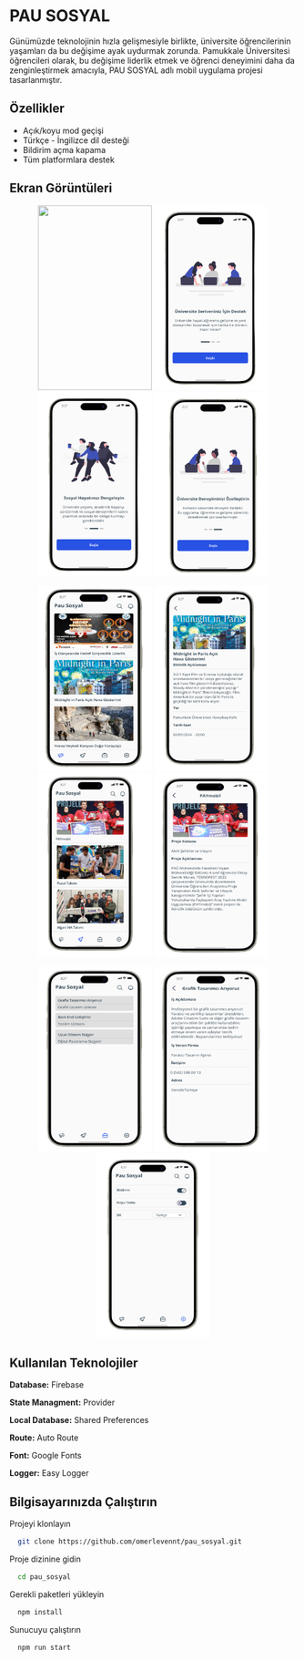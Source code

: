# PAU SOSYAL

Günümüzde teknolojinin hızla gelişmesiyle birlikte, üniversite öğrencilerinin yaşamları da bu değişime ayak uydurmak zorunda. Pamukkale Üniversitesi öğrencileri olarak, bu değişime liderlik etmek ve öğrenci deneyimini daha da zenginleştirmek amacıyla, PAU SOSYAL adlı mobil uygulama projesi tasarlanmıştır.

## Özellikler

- Açık/koyu mod geçişi
- Türkçe - İngilizce dil desteği
- Bildirim açma kapama
- Tüm platformlara destek

## Ekran Görüntüleri

<p align="center">
<img src="github/Ekran Resmi 2024-04-28 14.11.18 kopyası.png" width="200" height="324">
  <img src="github/Ekran Resmi 2024-04-28 14.15.40.png" width="200" height="324">
  <img src="github/Ekran Resmi 2024-04-28 14.16.27.png" width="200" height="324">
  <img src="github/Adsız tasarım.png" width="200" height="324">
</p>

<p align="center">
<img src="github/Ekran Resmi 2024-04-28 14.49.06-photoaidcom--photoaid-remove-background.png" width="200" height="324">
  <img src="github/Ekran Resmi 2024-04-28 14.58.05-photoaidcom--photoaid-remove-background.png" width="200" height="324">
  <img src="github/Ekran Resmi 2024-04-28 17.01.35-photoaidcom--photoaid-remove-background.png" width="200" height="324">
  <img src="github/Ekran Resmi 2024-04-28 17.12.22-photoaidcom--photoaid-remove-background.png" width="200" height="324">
</p>

<p align="center">
<img src="github/Ekran Resmi 2024-04-28 18.00.33-photoaidcom--photoaid-remove-background.png" width="200" height="324">
  <img src="github/Ekran Resmi 2024-04-28 18.15.30-photoaidcom--photoaid-remove-background.png" width="200" height="324">
  <img src="github/Ekran Resmi 2024-04-28 18.17.24-photoaidcom--photoaid-remove-background.png" width="200" height="324">
</p>

## Kullanılan Teknolojiler

**Database:** Firebase

**State Managment:** Provider

**Local Database:** Shared Preferences

**Route:** Auto Route

**Font:** Google Fonts

**Logger:** Easy Logger

## Bilgisayarınızda Çalıştırın

Projeyi klonlayın

```bash
  git clone https://github.com/omerlevennt/pau_sosyal.git
```

Proje dizinine gidin

```bash
  cd pau_sosyal
```

Gerekli paketleri yükleyin

```bash
  npm install
```

Sunucuyu çalıştırın

```bash
  npm run start
```
